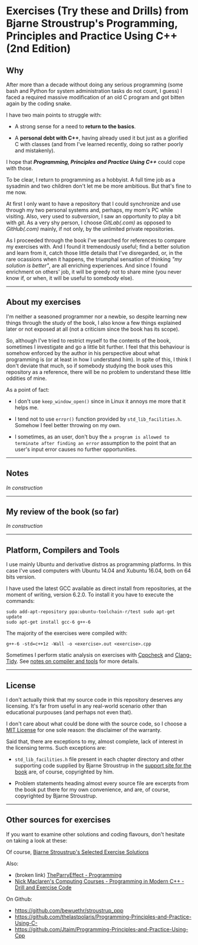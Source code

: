 # Exercises (Try these and Drills) from Bjarne Stroustrup's Programming, Principles and Practice Using C++ (2nd Edition)

## Why

After more than a decade without doing any serious programming (some bash and
Python for system administration tasks do not count, I guess) I faced a
required massive modification of an old C program and got bitten again by the
coding snake.

I have two main points to struggle with:

-   A strong sense for a need to **return to the basics**.

-   A **personal debt with C++**, having already used it but just as a
    glorified C with classes (and from I've learned recently, doing so rather
    poorly and mistakenly).

I hope that **_Programming, Principles and Practice Using C++_** could cope
with those.

To be clear, I return to programming as a hobbyist. A full time job as a
sysadmin and two children don't let me be more ambitious. But that's fine to me
now.

At first I only want to have a repository that I could synchronize and use
through my two personal systems and, perhaps, my mom's PC while visiting.
Also, very used to _subversion_, I saw an opportunity to play a bit with _git_.
As a very shy person, I choose _GitLab(.com)_ as opposed to _GitHub(.com)_
mainly, if not only, by the unlimited private repositories.

As I proceeded through the book I've searched for references to compare my
exercises with. And I found it tremendously useful; find a better solution and
learn from it, catch those little details that I've disregarded, or, in the
rare ocassions when it happens, the triumphal sensation of thinking _"my
solution is better"_, are all enriching experiences.  And since I found
enrichment on others' job, it will be greedy not to share mine (you never know
if, or when, it will be useful to somebody else).

---

## About my exercises

I'm neither a seasoned programmer nor a newbie, so despite learning new things
through the study of the book, I also know a few things explained later or not
exposed at all (not a criticism since the book has its scope).

So, although I've tried to restrict myself to the contents of the book,
sometimes I investigate and go a little bit further. I feel that this behaviour
is somehow enforced by the author in his perspective about what programming is
(or at least in how I understand him). In spite of this, I think I don't
deviate that much, so if somebody studying the book uses this repository as a
reference, there will be no problem to understand these little oddities of
mine.

As a point of fact:

-   I don't use `keep_window_open()` since in Linux it annoys me more that it
    helps me.

-   I tend not to use `error()` function provided by `std_lib_facilities.h`.
    Somehow I feel better throwing on my own.

-   I sometimes, as an user, don't buy the `a program is allowed to terminate
    after finding an error` assumption to the point that an user's input error
    causes no further opportunities.

---

## Notes

_In construction_

---

## My review of the book (so far)

_In construction_

---

## Platform, Compilers and Tools

I use mainly Ubuntu and derivative distros as programming platforms.  In this
case I've used computers with Ubuntu 14.04 and Xubuntu 16.04, both on 64 bits
version.

I have used the latest GCC available as direct install from repositories, at
the moment of writing, version 6.2.0. To install it you have to execute the
commands:

    sudo add-apt-repository ppa:ubuntu-toolchain-r/test sudo apt-get update
    sudo apt-get install gcc-6 g++-6

The majority of the exercises were compiled with:

    g++-6 -std=c++1z -Wall -o <exercise>.out <exercise>.cpp

Sometimes I perform static analysis on exercises with
[Cppcheck](http://cppcheck.sourceforge.net/) and
[Clang-Tidy](http://clang.llvm.org/extra/clang-tidy/).  See [notes on compiler
and
tools](https://gitlab.com/0p3r4t4/PPPUCPP2nd/blob/master/notes/compiler_and_tools.md)
for more details.

---

## License

I don't actually think that my source code in this repository deserves any
licensing.  It's far from useful in any real-world scenario other than
educational purpouses (and perhaps not even that).

I don't care about what could be done with the source code, so I choose a [MIT
License](https://gitlab.com/0p3r4t4/PPPUCPP2nd/blob/master/LICENSE) for one
sole reason: the disclaimer of the warranty.

Said that, there are exceptions to my, almost complete, lack of interest in the
licensing terms. Such exceptions are:

-   `std_lib_facilities.h` file present in each chapter directory and other
    supporting code supplied by Bjarne Stroustrup in the [support site for
    the book](http://www.stroustrup.com/Programming) are, of course,
    copyrighted by him. 

-   Problem statements heading almost every source file are excerpts from the
    book put there for my own convenience, and are, of course, copyrighted by
    Bjarne Stroustrup.

---

## Other sources for exercises

If you want to examine other solutions and coding flavours, don't hesitate on
taking a look at these:

Of course, [Bjarne Stroustrup's Selected Exercise Solutions](http://www.stroustrup.com/Programming/Solutions/exercise_solutions.html)  

Also:

-   (broken link) [TheParryEffect - Programming](http://theparryeffectprogramming.blogspot.co.uk)
-   [Nick Maclaren's Computing Courses - Programming in Modern C++ - Drill and Exercise Code](http://people.ds.cam.ac.uk/nmm1/C++/Exercises/)

On Github:  

-   <https://github.com/bewuethr/stroustrup_ppp>
-   <https://github.com/thelastpolaris/Programming-Principles-and-Practice-Using-C->
-   <https://github.com/Jtaim/Programming-Principles-and-Practice-Using-Cpp>
